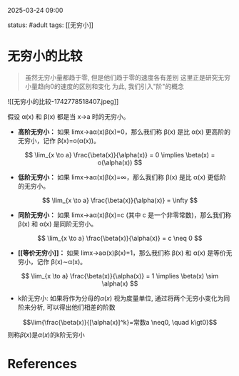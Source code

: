2025-03-24  09:00

status: #adult 
tags: [[无穷小]]


# 无穷小的比较

>虽然无穷小量都趋于零, 但是他们趋于零的速度各有差别
>这里正是研究无穷小量趋向0的速度的区别和变化
>为此, 我们引入"阶"的概念

![[无穷小的比较-1742778518407.jpeg]]

假设 α(x) 和 β(x) 都是当 x→a 时的无穷小。

- **高阶无穷小：** 如果 limx→a​α(x)β(x)​=0，那么我们称 β(x) 是比 α(x) 更高阶的无穷小，记作 β(x)=o(α(x))。



$$
\lim_{x \to a} \frac{\beta(x)}{\alpha(x)} = 0 \implies \beta(x) = o(\alpha(x))
$$

- **低阶无穷小：** 如果 limx→a​α(x)β(x)​=∞，那么我们称 β(x) 是比 α(x) 更低阶的无穷小。



$$
\lim_{x \to a} \frac{\beta(x)}{\alpha(x)} = \infty
$$

- **同阶无穷小：** 如果 limx→a​α(x)β(x)​=c (其中 c 是一个非零常数)，那么我们称 β(x) 和 α(x) 是同阶无穷小。



$$
\lim_{x \to a} \frac{\beta(x)}{\alpha(x)} = c \neq 0
$$

- **[[等价无穷小]]：** 如果 limx→a​α(x)β(x)​=1，那么我们称 β(x) 和 α(x) 是等价无穷小，记作 β(x)∼α(x)。



$$
\lim_{x \to a} \frac{\beta(x)}{\alpha(x)} = 1 \implies \beta(x) \sim \alpha(x)
$$
- k阶无穷小: 如果将作为分母的$\alpha(x)$ 视为度量单位, 通过将两个无穷小变化为同阶来分析, 可以得出他们相差的阶数

$$\lim{\frac{\beta(x)}{[\alpha(x)]^k}=常数a \neq0, \quad k\gt0}$$
则称$\beta(x)$是$\alpha(x)$的k阶无穷小

# References
